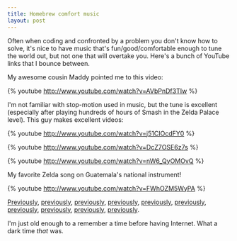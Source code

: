 ```yaml
---
title: Homebrew comfort music
layout: post
---
```

Often when coding and confronted by a problem you don't know how to solve, it's
nice to have music that's fun/good/comfortable enough to tune the world out, but
not one that will overtake you.  Here's a bunch of YouTube links that I bounce
between.

My awesome cousin Maddy pointed me to this video:

{% youtube http://www.youtube.com/watch?v=AVbPnDf3TIw %}

I'm not familiar with stop-motion used in music, but the tune is excellent
(especially after playing hundreds of hours of Smash in the Zelda Palace level).
This guy makes excellent videos:


{% youtube http://www.youtube.com/watch?v=j51CIOcdFY0 %}

{% youtube http://www.youtube.com/watch?v=DcZ7OSE6z7s %}

{% youtube http://www.youtube.com/watch?v=nW6_QyOMOvQ %}

My favorite Zelda song on Guatemala's national instrument!

{% youtube http://www.youtube.com/watch?v=FWhOZM5WyPA %}

[Previously][1], [previously][2], [previously][3], [previously][4], 
[previously][5], [previously][6], [previously][7], [previously][8], 
[previously][9], [previously][10].

I'm just old enough to a remember a time before having Internet.  What a dark
time _that_ was.

   [1]: http://morepaul.com/2010/11/i-have-music-degree-too.html
   [2]: http://morepaul.com/2010/06/terrible-wonderful-music-videos.html
   [3]: http://morepaul.com/2010/04/baal-bless-internet.html
   [4]: http://morepaul.com/2010/10/moar-remixes.html
   [8]: http://morepaul.com/2010/09/because-i-backtraced-it.html
   [5]: http://morepaul.com/2010/08/strong-words-bed-intruder.html
   [6]: http://morepaul.com/2010/08/in-light-of-essays-that-were-last-two.html
   [7]: http://morepaul.com/2010/05/funny-images.html
   [9]: http://morepaul.com/2010/04/another-remix.html
   [10]: http://morepaul.com/2010/09/vimcakes-backin-up-song.html

